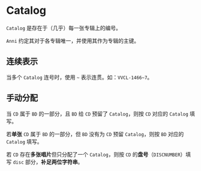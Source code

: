 # Catalog

`Catalog` 是存在于（几乎）每一张专辑上的编号。

`Anni` 约定其对于各专辑唯一，并使用其作为专辑的主键。

## 连续表示

当多个 `Catalog` 连号时，使用 `~` 表示连贯。如：`VVCL-1466~7`。

## 手动分配

当 `CD` 属于 `BD` 的一部分，且 `BD` 给 `CD` 预留了 `Catalog`，则按 `CD` 对应的 `Catalog` 填写。

若**单张** `CD` 属于 `BD` 的一部分，但 `BD` 没有为 `CD` 预留 `Catalog`，则按 `BD` 对应的 `Catalog` 填写。

若 `CD` 存在**多张唱片**但只分配了一个 `Catalog`，则按 `CD` 的**盘号**（`DISCNUMBER`）填写 `disc` 部分，**补足两位字符串**。
